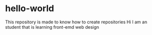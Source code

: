 # hello-world
This repository is made to know how to create repositories
Hi I am an student that is learning front-emd web design 
